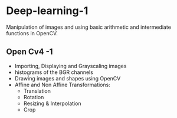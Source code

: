 # Deep-learning-1 
Manipulation of images and using basic arithmetic and intermediate functions in OpenCV. 

## Open Cv4 -1 
<ul> 
  <li>Importing, Displaying and Grayscaling images</li> 
  <li>histograms of the BGR channels</li> 
  <li>Drawing images and shapes using OpenCV</li> 
  <li>Affine and Non Affine Transformations: 
    <ul> 
      <li>Translation</li> 
      <li>Rotation</li> 
      <li>Resizing & Interpolation</li> 
      <li>Crop</li> 
    </ul> 
  </li> 
</ul>
